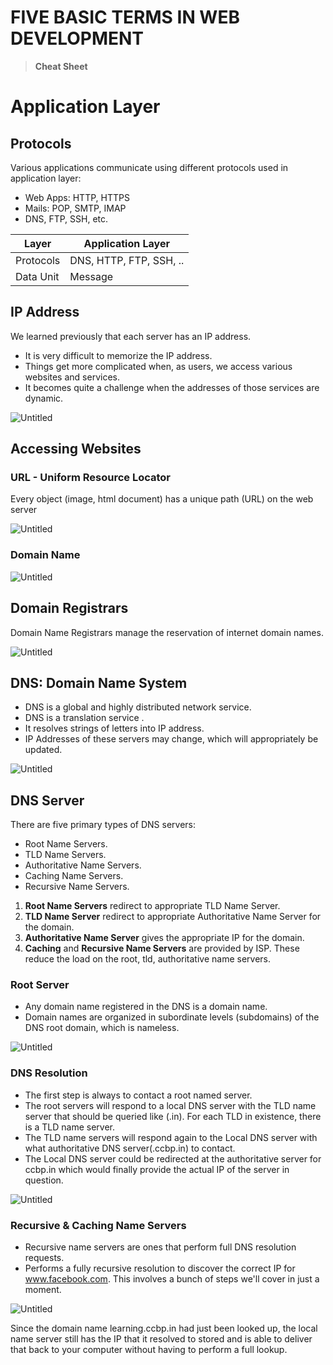 # FIVE BASIC TERMS IN WEB DEVELOPMENT

> **Cheat Sheet**

# Application Layer

## Protocols

Various applications communicate using different protocols used in application layer:

- Web Apps: HTTP, HTTPS
- Mails: POP, SMTP, IMAP
- DNS, FTP, SSH, etc.

| Layer | Application Layer |
| --- | --- |
| Protocols | DNS, HTTP, FTP, SSH, .. |
| Data Unit | Message |

## IP Address

We learned previously that each server has an IP address.

- It is very difficult to memorize the IP address.
- Things get more complicated when, as users, we access various websites and services.
- It becomes quite a challenge when the addresses of those services are dynamic.

![Untitled](./Assets/Untitled.png)

## Accessing Websites

### URL - Uniform Resource Locator

Every object (image, html document) has a unique path (URL) on the web server

![Untitled](./Assets/Untitled%201.png)

### Domain Name

![Untitled](./Assets/Untitled%202.png)

## Domain Registrars

Domain Name Registrars manage the reservation of internet domain names.

![Untitled](./Assets/Untitled%203.png)

## DNS: Domain Name System

- DNS is a global and highly distributed network service.
- DNS is a translation service .
- It resolves strings of letters into IP address.
- IP Addresses of these servers may change, which will appropriately be updated.

![Untitled](./Assets/Untitled%204.png)

## DNS Server

There are five primary types of DNS servers:

- Root Name Servers.
- TLD Name Servers.
- Authoritative Name Servers.
- Caching Name Servers.
- Recursive Name Servers.
1. **Root Name Servers** redirect to appropriate TLD Name Server.
2. **TLD Name Server** redirect to appropriate Authoritative Name Server for the domain.
3. **Authoritative Name Server** gives the appropriate IP for the domain.
4. **Caching** and **Recursive Name Servers** are provided by ISP. These reduce the load on the root, tld, authoritative name servers.

### Root Server

- Any domain name registered in the DNS is a domain name.
- Domain names are organized in subordinate levels (subdomains) of the DNS root domain, which is nameless.

![Untitled](./Assets/Untitled%205.png)

### DNS Resolution

- The first step is always to contact a root named server.
- The root servers will respond to a local DNS server with the TLD name server that should be queried like (.in). For each TLD in existence, there is a TLD name server.
- The TLD name servers will respond again to the Local DNS server with what authoritative DNS server(.ccbp.in) to contact.
- The Local DNS server could be redirected at the authoritative server for ccbp.in which would finally provide the actual IP of the server in question.

![Untitled](./Assets/Untitled%206.png)

### Recursive & Caching Name Servers

- Recursive name servers are ones that perform full DNS resolution requests.
- Performs a fully recursive resolution to discover the correct IP for
www.facebook.com. This involves a bunch of steps we'll cover in just a
moment.

![Untitled](./Assets/Untitled%207.png)

Since the domain name learning.ccbp.in had just been looked up, the local name server still has the IP that it resolved to stored and is able to deliver that back to your computer without having to perform a full lookup.